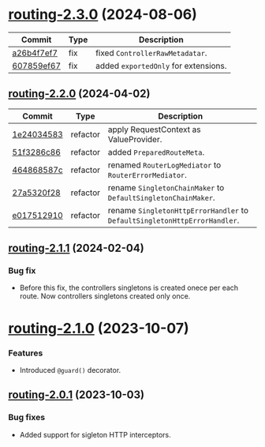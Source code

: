 <a name="routing-2.3.0"></a>
# [routing-2.3.0](https://github.com/ditsmod/ditsmod/releases/tag/routing-2.3.0) (2024-08-06)

| Commit | Type | Description |
| -- | -- | -- |
| [a26b4f7ef7](https://github.com/ditsmod/ditsmod/commit/a26b4f7ef75d99805) | fix | fixed `ControllerRawMetadatar`. |
| [607859ef67](https://github.com/ditsmod/ditsmod/commit/607859ef677ddd728) | fix | added `exportedOnly` for extensions. |


<a name="routing-2.2.0"></a>
## [routing-2.2.0](https://github.com/ditsmod/ditsmod/releases/tag/routing-2.2.0) (2024-04-02)

| Commit | Type | Description |
| -- | -- | -- |
| [1e24034583](https://github.com/ditsmod/ditsmod/commit/1e24034583f5ccb6afa27f75ded6a178310a83ae) | refactor | apply RequestContext as ValueProvider. |
| [51f3286c86](https://github.com/ditsmod/ditsmod/commit/51f3286c860e3266c5ad6cd6191603970a69aa90) | refactor | added `PreparedRouteMeta`. |
| [464868587c](https://github.com/ditsmod/ditsmod/commit/464868587c2ba6ccff9b1739d7095e84816ac250) | refactor | renamed `RouterLogMediator` to `RouterErrorMediator`. |
| [27a5320f28](https://github.com/ditsmod/ditsmod/commit/27a5320f28a5d6ddb4e8660168303150404b5a4f) | refactor | rename `SingletonChainMaker` to `DefaultSingletonChainMaker`. |
| [e017512910](https://github.com/ditsmod/ditsmod/commit/e017512910bdb5448f9416c1bed359074e9fa836) | refactor | rename `SingletonHttpErrorHandler` to `DefaultSingletonHttpErrorHandler`. |

<a name="routing-2.1.1"></a>
## [routing-2.1.1](https://github.com/ditsmod/ditsmod/releases/tag/routing-2.1.1) (2024-02-04)

### Bug fix

- Before this fix, the controllers singletons is created onece per each route. Now controllers singletons created only once.

<a name="routing-2.1.0"></a>
# [routing-2.1.0](https://github.com/ditsmod/ditsmod/releases/tag/routing-2.1.0) (2023-10-07)

### Features

- Introduced `@guard()` decorator.

<a name="routing-2.0.1"></a>
## [routing-2.0.1](https://github.com/ditsmod/ditsmod/releases/tag/routing-2.0.1) (2023-10-03)

### Bug fixes

- Added support for sigleton HTTP interceptors.
